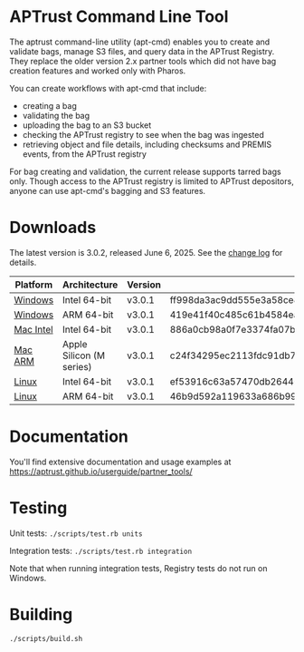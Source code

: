 # APTrust Command Line Tool

The aptrust command-line utility (apt-cmd) enables you to create and validate
bags, manage S3 files, and query data in the APTrust Registry. They replace
the older version 2.x partner tools which did not have bag creation features
and worked only with Pharos.

You can create workflows with apt-cmd that include:

* creating a bag
* validating the bag
* uploading the bag to an S3 bucket
* checking the APTrust registry to see when the bag was ingested
* retrieving object and file details, including checksums and PREMIS events,
from the APTrust registry

For bag creating and validation, the current release supports tarred bags
only. Though access to the APTrust registry is limited to APTrust depositors,
anyone can use apt-cmd's bagging and S3 features.

# Downloads

The latest version is 3.0.2, released June 6, 2025. See the [change log](./CHANGELOG.md) for details.

| Platform | Architecture | Version | SHA-256 |
| -------- | ------------ | ------- | ------- |
| [Windows](https://s3.amazonaws.com/aptrust.public.download/apt-cmd/v3.0.2/windows/amd64/apt-cmd.exe) | Intel 64-bit | v3.0.1 | ff998da3ac9dd555e3a58ce800f905b42ecc338bbb370cda3226b3ce1a19ddcb |
| [Windows](https://s3.amazonaws.com/aptrust.public.download/apt-cmd/v3.0.2/windows/arm64/apt-cmd.exe) | ARM 64-bit | v3.0.1 | 419e41f40c485c61b4584ea28d91a02bf317fe54f94bbbab12156473ae7ace18 |
| [Mac Intel](https://s3.amazonaws.com/aptrust.public.download/apt-cmd/v3.0.2/mac/amd64/apt-cmd)  | Intel 64-bit | v3.0.1 | 886a0cb98a0f7e3374fa07b11e6646d45ce76bedaca911db64371d7f88aadba9 |
| [Mac ARM](https://s3.amazonaws.com/aptrust.public.download/apt-cmd/v3.0.2/mac/arm64/apt-cmd) | Apple Silicon (M series) | v3.0.1 | c24f34295ec2113fdc91db7b1c1c1b3faff0199bca8e0a6603541ec65e967204 |
| [Linux](https://s3.amazonaws.com/aptrust.public.download/apt-cmd/v3.0.2/linux/amd64/apt-cmd) | Intel 64-bit | v3.0.1 | ef53916c63a57470db264406323740cfbd23c353dbda18b43dbf8cf65d418cb7 |
| [Linux](https://s3.amazonaws.com/aptrust.public.download/apt-cmd/v3.0.2/linux/arm64/apt-cmd) | ARM 64-bit | v3.0.1 | 46b9d592a119633a686b995cda48f24b2302eadf3dabde003ecd7b0e1690b605 |

# Documentation

You'll find extensive documentation and usage examples at https://aptrust.github.io/userguide/partner_tools/

# Testing

Unit tests: `./scripts/test.rb units`

Integration tests: `./scripts/test.rb integration`

Note that when running integration tests, Registry tests do not run on Windows.

# Building

`./scripts/build.sh`
